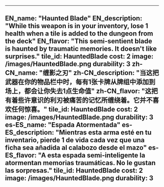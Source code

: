 ---

EN_name: "Haunted Blade"
EN_description: "While this weapon is in your inventory, lose 1 health when a tile is added to the dungeon from the deck"
EN_flavor: "This semi-sentient blade is haunted by traumatic memories. It doesn't like surprises."
tile_id: HauntedBlade
cost: 2
image: /images/HauntedBlade.png
durability: 3
zh-CN_name: "缠影之刃"
zh-CN_description: "当这把武器在你的物品栏中时，每有1张卡牌从牌组中添加到场上，都会让你失去1点生命值"
zh-CN_flavor: "这把有着些许意识的利刃被痛苦的记忆所缠绕着。它并不喜欢任何惊喜。"
tile_id: HauntedBlade
cost: 2
image: /images/HauntedBlade.png
durability: 3
es-ES_name: "Espada Atormentada"
es-ES_description: "Mientras esta arma esté en tu inventario, pierde 1 de vida cada vez que una ficha sea añadida al calabozo desde el mazo"
es-ES_flavor: "A esta espada semi-inteligente la atormentan memorias traumáticas. No le gustan las sorpresas."
tile_id: HauntedBlade
cost: 2
image: /images/HauntedBlade.png
durability: 3
---